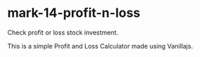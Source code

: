 # mark-14-profit-n-loss
Check profit or loss stock investment.  
  
This is a simple Profit and Loss Calculator made using Vanillajs.  

